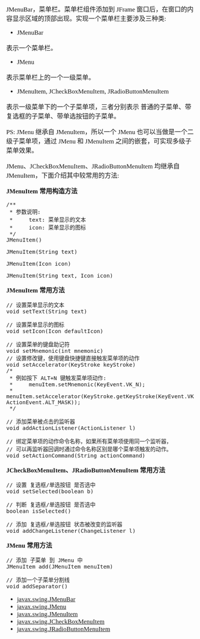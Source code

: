 <span  style="font-family: Simsun,serif; font-size: 17px; ">

JMenuBar，菜单栏。菜单栏组件添加到 JFrame 窗口后，在窗口的内容显示区域的顶部出现。实现一个菜单栏主要涉及三种类:

- JMenuBar

表示一个菜单栏。

- JMenu

表示菜单栏上的一个一级菜单。

- JMenuItem, JCheckBoxMenuItem, JRadioButtonMenuItem

表示一级菜单下的一个子菜单项，三者分别表示 普通的子菜单、带复选框的子菜单、带单选按钮的子菜单。

PS: JMenu 继承自 JMenuItem，所以一个 JMenu 也可以当做是一个二级子菜单项，通过 JMenu 和 JMenuItem 之间的嵌套，可实现多级子菜单效果。

JMenu、JCheckBoxMenuItem、JRadioButtonMenuItem 均继承自 JMenuItem，下面介绍其中较常用的方法:

**JMenuItem 常用构造方法**

~~~
/**
 * 参数说明:
 *     text: 菜单显示的文本
 *     icon: 菜单显示的图标
 */
JMenuItem()

JMenuItem(String text)

JMenuItem(Icon icon)

JMenuItem(String text, Icon icon)

~~~

**JMenuItem 常用方法**

~~~
// 设置菜单显示的文本
void setText(String text)

// 设置菜单显示的图标
void setIcon(Icon defaultIcon)

// 设置菜单的键盘助记符
void setMnemonic(int mnemonic)
// 设置修改键，使用键盘快捷键直接触发菜单项的动作
void setAccelerator(KeyStroke keyStroke)
/*
 * 例如按下 ALT+N 键触发菜单项动作:
 *     menuItem.setMnemonic(KeyEvent.VK_N);
 *     menuItem.setAccelerator(KeyStroke.getKeyStroke(KeyEvent.VK_N, ActionEvent.ALT_MASK));
 */

// 添加菜单被点击的监听器
void addActionListener(ActionListener l)

// 绑定菜单项的动作命令名称，如果所有菜单项使用同一个监听器，
// 可以再监听器回调时通过命令名称区别是哪个菜单项触发的动作。
void setActionCommand(String actionCommand)

~~~

**JCheckBoxMenuItem、JRadioButtonMenuItem 常用方法**

~~~
// 设置 复选框/单选按钮 是否选中
void setSelected(boolean b)

// 判断 复选框/单选按钮 是否选中
boolean isSelected()

// 添加 复选框/单选按钮 状态被改变的监听器
void addChangeListener(ChangeListener l)

~~~

**JMenu 常用方法**

~~~
// 添加 子菜单 到 JMenu 中
JMenuItem add(JMenuItem menuItem)

// 添加一个子菜单分割线
void addSeparator()

~~~

- [javax.swing.JMenuBar](https://docs.oracle.com/javase/8/docs/api/javax/swing/JMenuBar.html)
- [javax.swing.JMenu](https://docs.oracle.com/javase/8/docs/api/javax/swing/JMenu.html)
- [javax.swing.JMenuItem](https://docs.oracle.com/javase/8/docs/api/javax/swing/JMenuItem.html)
- [javax.swing.JCheckBoxMenuItem](https://docs.oracle.com/javase/8/docs/api/javax/swing/JCheckBoxMenuItem.html)
- [javax.swing.JRadioButtonMenuItem](https://docs.oracle.com/javase/8/docs/api/javax/swing/JRadioButtonMenuItem.html)

</span>